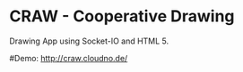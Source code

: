 # CRAW - Cooperative Drawing


Drawing App using Socket-IO and HTML 5.


#Demo:
http://craw.cloudno.de/